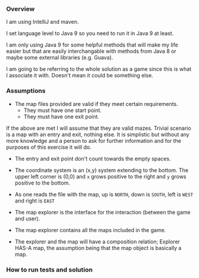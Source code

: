 ### Overview
I am using IntelliJ and maven.

I set language level to Java 9 so you need to run it in Java 9 at least. 

I am only using Java 9 for some helpful methods that will make my life 
easier but that are easily interchangable with methods from Java 8 or 
maybe some external libraries (e.g. Guava).

I am going to be referring to the whole solution as a game since this is
what I associate it with. Doesn't mean it could be something else.

### Assumptions

* The map files provided are valid if they meet certain requirements. 
  * They must have one start point. 
  * They must have one exit point.

If the above are met I will assume that they are valid mazes.
Trivial scenario is a map with an entry and exit, nothing else.
It is simplistic but without any more knowledge and a person to ask for 
further information and for the purposes of this exercise it will do. 

* The entry and exit point don't count towards the empty spaces.

* The coordinate system is an (x,y) system extending to the bottom. 
  The upper left corner is (0,0) and `x` grows positive to the right and
  `y` grows positive to the bottom.

* As one reads the file with the map, up is `NORTH`, down is `SOUTH`, left is
  `WEST` and right is `EAST`
 
* The map explorer is the interface for the interaction  (between the 
  game and user).

* The map explorer contains all the maps included in the game.
  
* The explorer and the map will have a composition relation;
  Explorer HAS-A map, the assumption being that the map object is 
  basically a map. 

### How to run tests and solution
 